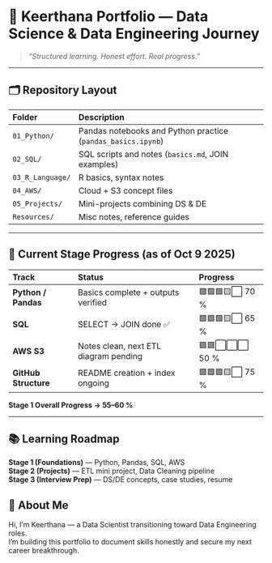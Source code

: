 # 🌟 Keerthana Portfolio — Data Science & Data Engineering Journey  

> *“Structured learning. Honest effort. Real progress.”*  

---

## 🗂 Repository Layout  

| Folder | Description |
|:--|:--|
| `01_Python/` | Pandas notebooks and Python practice (`pandas_basics.ipynb`) |
| `02_SQL/` | SQL scripts and notes (`basics.md`, JOIN examples) |
| `03_R_Language/` | R basics, syntax notes |
| `04_AWS/` | Cloud + S3 concept files |
| `05_Projects/` | Mini-projects combining DS & DE |
| `Resources/` | Misc notes, reference guides |

---

## 🚀 Current Stage Progress (as of Oct 9 2025)  

| Track | Status | Progress |
|:--|:--|:--|
| **Python / Pandas** | Basics complete + outputs verified | 🟩🟩🟩🟨⬜ 70 % |
| **SQL** | SELECT → JOIN done ✅ | 🟩🟩🟩🟨⬜ 65 % |
| **AWS S3** | Notes clean, next ETL diagram pending | 🟩🟩⬜⬜⬜ 50 % |
| **GitHub Structure** | README creation + index ongoing | 🟩🟩🟩🟨⬜ 75 % |

**Stage 1 Overall Progress → 55–60 %**

---

## 📚 Learning Roadmap  

**Stage 1 (Foundations)** — Python, Pandas, SQL, AWS  
**Stage 2 (Projects)** — ETL mini project, Data Cleaning pipeline  
**Stage 3 (Interview Prep)** — DS/DE concepts, case studies, resume  

## 🌟 About Me  

Hi, I’m Keerthana — a Data Scientist transitioning toward Data Engineering roles.  
I’m building this portfolio to document skills honestly and secure my next career breakthrough.  
